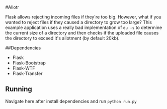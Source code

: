 
#Allotr

Flask allows rejecting incoming files if they're too big. However, what if you wanted to reject files if they caused a directory to grow too large? This example application uses a really bad implementation of `du -s` to determine the current size of a directory and then checks if the uploaded file causes the directory to exceed it's allotment (by default 20kb).

##Dependencies

* Flask
* Flask-Bootstrap
* Flask-WTF
* Flask-Transfer

## Running
Navigate here after install dependencies and run `python run.py`
